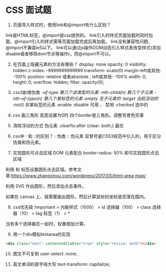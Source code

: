# CSS 面试题

1. 页面导入样式时，使用link和@import有什么区别？

link是HTML标签，@import是css提供的。
link引入的样式页面加载时同时加载，@import引入的样式需等页面加载完成后再加载。
link没有兼容性问题，@import不兼容ie5以下。
link可以通过js操作DOM动态引入样式表改变样式(添加disable或者移除dom节点等操作)，而@import不可以。

2. 在页面上隐藏元素的方法有哪些？
display: none
opacity: 0
visibility: hidden
z-index: -9999999999999
transform: scale(0)
margin-left或其他: -100%
position: relative 或者absolute ; left或其他: -100%
width: 0; height: 0; overflow: hidden;
filter: opacity(0);

3. css3新增伪类
*-of-type 第几个该类型的元素
-nth-child(n) 第几个子元素
-nth-of-type(n) 第几个某标签的元素
:empty 无子元素的
:target 当前活动的
:not(*)  非某标签的元素
:enable :disable 可用 、 禁用
:checked  选中的

4. css 画三角形
高宽设置为0时  四个border是三角形。调整背景色完事

5. 清除浮动的方式
伪元素 .clearfix:after {clear: both;} 最优

6. css中 : 和 ::的区别？
: 伪类
:: 伪元素
双冒号是CSS3规范中引入的，用于区分伪类和伪元素。

7. 实现圆形可点击区域
DOM 元素配合 border-radius: 50% 即可实现圆形点击区域

利用 <map> 和 <area> 标签设置圆形点击区域。参考文章:https://www.zhangxinxu.com/wordpress/2017/05/html-area-map/

利用 SVG 作出圆形，然后添加点击事件。

如果在 canvas 上，就需要画出圆形，然后计算鼠标的坐标是否落在圆内。

8. css优先级
!important > 内联样式（1000） > id 选择器（100） > class 选择器（10） > tag 标签（1） > *

当有多个选择器在一起时，权重相加计算。

9. 用一个div模拟textarea的实现
```html
<div class="edit" contenteditable="true" style="resize: both"></div>
```

10. 图文不可复制
user-select: none;

11. 英文单词的首字母大写
text-transform: capitalize;
